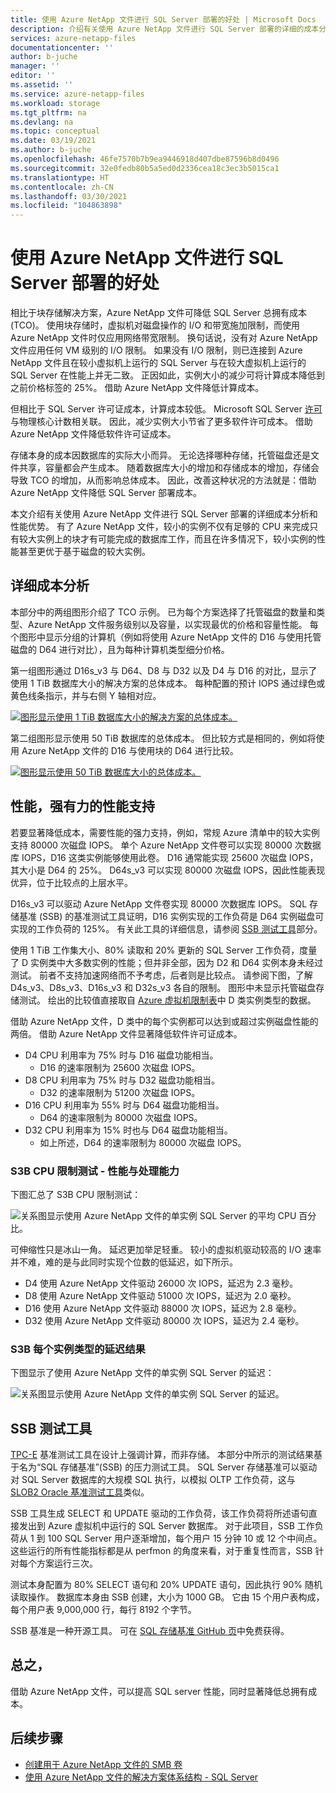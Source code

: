 ```yaml
---
title: 使用 Azure NetApp 文件进行 SQL Server 部署的好处 | Microsoft Docs
description: 介绍有关使用 Azure NetApp 文件进行 SQL Server 部署的详细的成本分析和性能优势。
services: azure-netapp-files
documentationcenter: ''
author: b-juche
manager: ''
editor: ''
ms.assetid: ''
ms.service: azure-netapp-files
ms.workload: storage
ms.tgt_pltfrm: na
ms.devlang: na
ms.topic: conceptual
ms.date: 03/19/2021
ms.author: b-juche
ms.openlocfilehash: 46fe7570b7b9ea9446918d407dbe87596b8d0496
ms.sourcegitcommit: 32e0fedb80b5a5ed0d2336cea18c3ec3b5015ca1
ms.translationtype: HT
ms.contentlocale: zh-CN
ms.lasthandoff: 03/30/2021
ms.locfileid: "104863898"
---
```

#  <a name="benefits-of-using-azure-netapp-files-for-sql-server-deployment"></a>使用 Azure NetApp 文件进行 SQL Server 部署的好处

相比于块存储解决方案，Azure NetApp 文件可降低 SQL Server 总拥有成本 (TCO)。  使用块存储时，虚拟机对磁盘操作的 I/O 和带宽施加限制，而使用 Azure NetApp 文件时仅应用网络带宽限制。  换句话说，没有对 Azure NetApp 文件应用任何 VM 级别的 I/O 限制。 如果没有 I/O 限制，则已连接到 Azure NetApp 文件且在较小虚拟机上运行的 SQL Server 与在较大虚拟机上运行的 SQL Server 在性能上并无二致。 正因如此，实例大小的减少可将计算成本降低到之前价格标签的 25%。  借助 Azure NetApp 文件降低计算成本。  

但相比于 SQL Server 许可证成本，计算成本较低。  Microsoft SQL Server [许可](https://download.microsoft.com/download/B/C/0/BC0B2EA7-D99D-42FB-9439-2C56880CAFF4/SQL_Server_2017_Licensing_Datasheet.pdf)与物理核心计数相关联。 因此，减少实例大小节省了更多软件许可成本。 借助 Azure NetApp 文件降低软件许可证成本。

存储本身的成本因数据库的实际大小而异。 无论选择哪种存储，托管磁盘还是文件共享，容量都会产生成本。  随着数据库大小的增加和存储成本的增加，存储会导致 TCO 的增加，从而影响总体成本。  因此，改善这种状况的方法就是：借助 Azure NetApp 文件降低 SQL Server 部署成本。 

本文介绍有关使用 Azure NetApp 文件进行 SQL Server 部署的详细成本分析和性能优势。 有了 Azure NetApp 文件，较小的实例不仅有足够的 CPU 来完成只有较大实例上的块才有可能完成的数据库工作，而且在许多情况下，较小实例的性能甚至更优于基于磁盘的较大实例。 

## <a name="detailed-cost-analysis"></a>详细成本分析 

本部分中的两组图形介绍了 TCO 示例。  已为每个方案选择了托管磁盘的数量和类型、Azure NetApp 文件服务级别以及容量，以实现最优的价格和容量性能。  每个图形中显示分组的计算机（例如将使用 Azure NetApp 文件的 D16 与使用托管磁盘的 D64 进行对比），且为每种计算机类型细分价格。  

第一组图形通过 D16s_v3 与 D64、D8 与 D32 以及 D4 与 D16 的对比，显示了使用 1 TiB 数据库大小的解决方案的总体成本。 每种配置的预计 IOPS 通过绿色或黄色线条指示，并与右侧 Y 轴相对应。

[ ![图形显示使用 1 TiB 数据库大小的解决方案的总体成本。](../media/azure-netapp-files/solution-sql-server-cost-1-tib.png) ](../media/azure-netapp-files/solution-sql-server-cost-1-tib.png#lightbox)


第二组图形显示使用 50 TiB 数据库的总体成本。 但比较方式是相同的，例如将使用 Azure NetApp 文件的 D16 与使用块的 D64 进行比较。 

[ ![图形显示使用 50 TiB 数据库大小的总体成本。](../media/azure-netapp-files/solution-sql-server-cost-50-tib.png) ](../media/azure-netapp-files/solution-sql-server-cost-50-tib.png#lightbox)
 
## <a name="performance-and-lots-of-it"></a>性能，强有力的性能支持  

若要显著降低成本，需要性能的强力支持，例如，常规 Azure 清单中的较大实例支持 80000 次磁盘 IOPS。 单个 Azure NetApp 文件卷可以实现 80000 次数据库 IOPS，D16 这类实例能够使用此卷。 D16 通常能实现 25600 次磁盘 IOPS，其大小是 D64 的 25%。  D64s_v3 可以实现 80000 次磁盘 IOPS，因此性能表现优异，位于比较点的上层水平。

D16s_v3 可以驱动 Azure NetApp 文件卷实现 80000 次数据库 IOPS。 SQL 存储基准 (SSB) 的基准测试工具证明，D16 实例实现的工作负荷是 D64 实例磁盘可实现的工作负荷的 125%。  有关此工具的详细信息，请参阅 [SSB 测试工具](#ssb-testing-tool)部分。

使用 1 TiB 工作集大小、80% 读取和 20% 更新的 SQL Server 工作负荷，度量了 D 实例类中大多数实例的性能；但并非全部，因为 D2 和 D64 实例本身未经过测试。 前者不支持加速网络而不予考虑，后者则是比较点。 请参阅下图，了解 D4s_v3、D8s_v3、D16s_v3 和 D32s_v3 各自的限制。  图形中未显示托管磁盘存储测试。 绘出的比较值直接取自 [Azure 虚拟机限制表](../virtual-machines/dv3-dsv3-series.md)中 D 类实例类型的数据。

借助 Azure NetApp 文件，D 类中的每个实例都可以达到或超过实例磁盘性能的两倍。  借助 Azure NetApp 文件显著降低软件许可证成本。  

* D4 CPU 利用率为 75% 时与 D16 磁盘功能相当。  
    * D16 的速率限制为 25600 次磁盘 IOPS。  
* D8 CPU 利用率为 75% 时与 D32 磁盘功能相当。  
    * D32 的速率限制为 51200 次磁盘 IOPS。  
* D16 CPU 利用率为 55% 时与 D64 磁盘功能相当。  
    * D64 的速率限制为 80000 次磁盘 IOPS。  
* D32 CPU 利用率为 15% 时也与 D64 磁盘功能相当。  
    * 如上所述，D64 的速率限制为 80000 次磁盘 IOPS。  

### <a name="s3b-cpu-limits-test--performance-versus-processing-power"></a>S3B CPU 限制测试 - 性能与处理能力

下图汇总了 S3B CPU 限制测试：

![关系图显示使用 Azure NetApp 文件的单实例 SQL Server 的平均 CPU 百分比。](../media/azure-netapp-files/solution-sql-server-single-instance-average-cpu.png)

可伸缩性只是冰山一角。 延迟更加举足轻重。  较小的虚拟机驱动较高的 I/O 速率并不难，难的是与此同时实现个位数的低延迟，如下所示。  

* D4 使用 Azure NetApp 文件驱动 26000 次 IOPS，延迟为 2.3 毫秒。  
* D8 使用 Azure NetApp 文件驱动 51000 次 IOPS，延迟为 2.0 毫秒。  
* D16 使用 Azure NetApp 文件驱动 88000 次 IOPS，延迟为 2.8 毫秒。
* D32 使用 Azure NetApp 文件驱动 80000 次 IOPS，延迟为 2.4 毫秒。  

### <a name="s3b-per-instance-type-latency-results"></a>S3B 每个实例类型的延迟结果

下图显示了使用 Azure NetApp 文件的单实例 SQL Server 的延迟：

![关系图显示使用 Azure NetApp 文件的单实例 SQL Server 的延迟。](../media/azure-netapp-files/solution-sql-server-single-instance-latency.png)

## <a name="ssb-testing-tool"></a>SSB 测试工具 
 
[TPC-E](http://www.tpc.org/tpce/) 基准测试工具在设计上强调计算，而非存储。 本部分中所示的测试结果基于名为“SQL 存储基准”(SSB) 的压力测试工具。  SQL Server 存储基准可以驱动对 SQL Server 数据库的大规模 SQL 执行，以模拟 OLTP 工作负荷，这与 [SLOB2 Oracle 基准测试工具](https://kevinclosson.net/slob/)类似。 

SSB 工具生成 SELECT 和 UPDATE 驱动的工作负荷，该工作负荷将所述语句直接发出到 Azure 虚拟机中运行的 SQL Server 数据库。  对于此项目，SSB 工作负荷从 1 到 100 SQL Server 用户逐渐增加，每个用户 15 分钟 10 或 12 个中间点。  这些运行的所有性能指标都是从 perfmon 的角度来看，对于重复性而言，SSB 针对每个方案运行三次。 

测试本身配置为 80% SELECT 语句和 20% UPDATE 语句，因此执行 90% 随机读取操作。  数据库本身由 SSB 创建，大小为 1000 GB。 它由 15 个用户表构成，每个用户表 9,000,000 行，每行 8192 个字节。 

SSB 基准是一种开源工具。  可在 [SQL 存储基准 GitHub 页](https://github.com/NetApp/SQL_Storage_Benchmark.git)中免费获得。  


## <a name="in-summary"></a>总之，  

借助 Azure NetApp 文件，可以提高 SQL server 性能，同时显著降低总拥有成本。 

## <a name="next-steps"></a>后续步骤

* [创建用于 Azure NetApp 文件的 SMB 卷](azure-netapp-files-create-volumes-smb.md) 
* [使用 Azure NetApp 文件的解决方案体系结构 - SQL Server](azure-netapp-files-solution-architectures.md#sql-server) 

